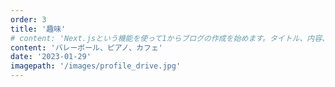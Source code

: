 ```yaml
---
order: 3
title: '趣味'
# content: 'Next.jsという機能を使って1からブログの作成を始めます。タイトル、内容、日時を表示します。'
content: 'バレーボール、ピアノ、カフェ'
date: '2023-01-29'
imagepath: '/images/profile_drive.jpg'
---
```

